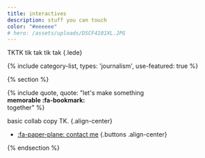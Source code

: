 ```yaml
---
title: interactives
description: stuff you can touch
color: "#eeeeee"
# hero: /assets/uploads/DSCF4101XL.JPG
---
```


TKTK tik tak tik tak
{.lede} 

{% include category-list, types: 'journalism', use-featured: true %}


{% section %}

{% include quote, quote: "let's make something<br>**memorable :fa-bookmark:**<br>together" %}

basic collab copy TK.
{.align-center}

* [:fa-paper-plane: contact me](/collab)
{.buttons .align-center}


{% endsection %}